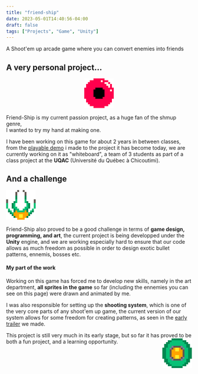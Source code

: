 ```yaml
---
title: "friend-ship"
date: 2023-05-01T14:40:56-04:00
draft: false
tags: ["Projects", "Game", "Unity"]
---
```


A Shoot'em up arcade game where you can convert enemies into friends

## A very personal project...
<p align="center"><img src="Big_Scary_Eye_Jitter.gif" /></p>
Friend-Ship is my current passion project, as a huge fan of the shmup genre,<br>
I wanted to try my hand at making one.

I have been working on this game for about 2 years in between classes, from the [playable demo](https://adam-wizard.itch.io/friend-ship-demo) i made to the project it has become today, we are currently working on it as "whiteboard", a team of 3 students as part of a class project at the **UQAC** (Université du Québec à Chicoutimi).

## And a challenge 
<p align="left"><img src="medusa.gif" /></p>

Friend-Ship also proved to be a good challenge in terms of **game design, programming, and art**, the current project is being developped under the **Unity** engine, and we are working especially hard to ensure that our code allows as much freedom as possible in order to design exotic bullet patterns, ennemis, bosses etc.


#### My part of the work
Working on this game has forced me to develop new skills, namely in the art department, **all sprites in the game** so far (including the ennemies you can see on this page) were drawn and animated by me.

I was also responsible for setting up the **shooting system**, which is one of the very core parts of any shoot'em up game, the current version of our system allows for some freedom for creating patterns, as seen in the [early trailer](https://youtu.be/O5IPaBvK3d0) we made.

This project is still very much in its early stage, but so far it has proved to be both a fun project, and a learning opportunity.
<img align="right" src="saucer.gif">
